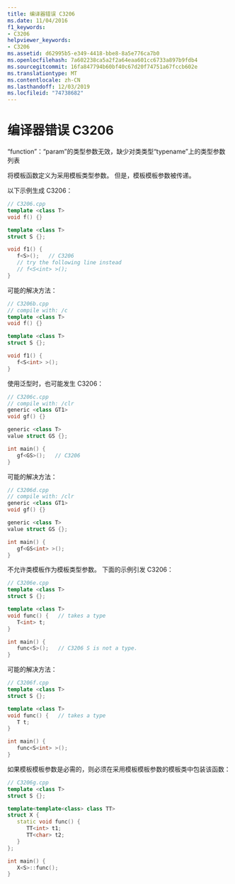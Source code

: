 ```yaml
---
title: 编译器错误 C3206
ms.date: 11/04/2016
f1_keywords:
- C3206
helpviewer_keywords:
- C3206
ms.assetid: d62995b5-e349-4418-bbe8-8a5e776ca7b0
ms.openlocfilehash: 7a602238ca5a2f2a64eaa601cc6733a897b9fdb4
ms.sourcegitcommit: 16fa847794b60bf40c67d20f74751a67fccb602e
ms.translationtype: MT
ms.contentlocale: zh-CN
ms.lasthandoff: 12/03/2019
ms.locfileid: "74738682"
---
```

# <a name="compiler-error-c3206"></a>编译器错误 C3206

“function”：“param”的类型参数无效，缺少对类类型“typename”上的类型参数列表

将模板函数定义为采用模板类型参数。 但是，模板模板参数被传递。

以下示例生成 C3206：

```cpp
// C3206.cpp
template <class T>
void f() {}

template <class T>
struct S {};

void f1() {
   f<S>();   // C3206
   // try the following line instead
   // f<S<int> >();
}
```

可能的解决方法：

```cpp
// C3206b.cpp
// compile with: /c
template <class T>
void f() {}

template <class T>
struct S {};

void f1() {
   f<S<int> >();
}
```

使用泛型时，也可能发生 C3206：

```cpp
// C3206c.cpp
// compile with: /clr
generic <class GT1>
void gf() {}

generic <class T>
value struct GS {};

int main() {
   gf<GS>();   // C3206
}
```

可能的解决方法：

```cpp
// C3206d.cpp
// compile with: /clr
generic <class GT1>
void gf() {}

generic <class T>
value struct GS {};

int main() {
   gf<GS<int> >();
}
```

不允许类模板作为模板类型参数。 下面的示例引发 C3206：

```cpp
// C3206e.cpp
template <class T>
struct S {};

template <class T>
void func() {   // takes a type
   T<int> t;
}

int main() {
   func<S>();   // C3206 S is not a type.
}
```

可能的解决方法：

```cpp
// C3206f.cpp
template <class T>
struct S {};

template <class T>
void func() {   // takes a type
   T t;
}

int main() {
   func<S<int> >();
}
```

如果模板模板参数是必需的，则必须在采用模板模板参数的模板类中包装该函数：

```cpp
// C3206g.cpp
template <class T>
struct S {};

template<template<class> class TT>
struct X {
   static void func() {
      TT<int> t1;
      TT<char> t2;
   }
};

int main() {
   X<S>::func();
}
```
